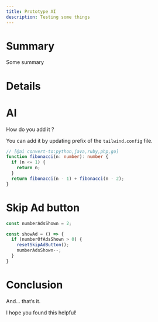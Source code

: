 ```yaml
---
title: Prototype AI 
description: Testing some things
---
```


# Summary 

Some summary

# Details

# AI

How do you add it ?

You can add it by updating prefix of the `tailwind.config` file.

```ts settings:code:minimal settings:code:no-header
// [@ai convert-to:python,java,ruby,php,go]
function fibonacci(n: number): number {
  if (n <= 1) {
    return n;
  }
  return fibonacci(n - 1) + fibonacci(n - 2);
}
```

# Skip Ad button 

```ts settings:code:minimal settings:code:no-header
const numberAdsShown = 2;

const showAd = () => {
  if (numberOfAdsShown > 0) {
    resetSkipAdButton();
    numberAdsShown--;
  }
}
```

# Conclusion

And... that’s it.

I hope you found this helpful!
